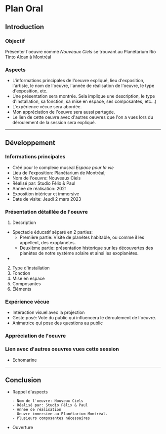 # Plan Oral


## Introduction

### Objectif

Présenter l'oeuvre nommé *Nouveaux Ciels* se trouvant au Planétarium Rio Tinto Alcan à Montréal

### Aspects 
- L'informations principales de l'oeuvre expliqué, lieu d'exposition, l'artiste, le nom de l'oeuvre, l'année de réalisation de l'oeuvre, le type d'exposition, etc.
- Une présentation sera montrée. Sela implique une description, le type d'installation, sa fonction, sa mise en espace, ses composantes, etc...)
- L'expérience vécue sera abordée.
- Mon appréciation de l'oeuvre sera aussi partagée.
- Le lien de cette oeuvre avec d'autres oeuvres que l'on a vues lors du déroulement de la session sera expliqué.

---

## Développement

### Informations principales
- Créé pour le complexe muséal *Espace pour la vie*
- Lieu de l'exposition: Planétarium de Montréal;
- Nom de l'oeuvre: Nouveaux Ciels
- Réalisé par: Studio Félix & Paul
- Année de réalisation: 2021
- Exposition intérieur et immersive
- Date de visite: Jeudi 2 mars 2023


### Présentation détaillée de l'oeuvre 
<!-- Chaque aspects du développement ci-dessous sont listés en ordre. -->
1. Description
  - Spectacle éducatif séparé en 2 parties: 
    - Première partie: Visite de planètes habitable, ou comme il les appellent, des exoplanètes.
    - Deuxième partie: présentation historique sur les découvertes des planètes de notre système solaire et ainsi les exoplanètes.
  -

2. Type d'installation
3. Fonction
4. Mise en espace
5. Composantes
6. Éléments


### Expérience vécue

 - Intéraction visuel avec la projection
 - Geste posé: Vote du public qui influencera le déroulement de l'oeuvre.
 - Animatrice qui pose des questions au public

### Appréciation de l'oeuvre

### Lien avec d'autres oeuvres vues cette session
- Echomarine

---

## Conclusion
<!-- Chaque aspects de la conclusion ci-dessous sont listés en ordre. -->
- Rappel d'aspects

      - Nom de l'oeuvre: Nouveux Ciels
      - Réalisé par: Studio Félix & Paul
      - Année de réalisation
      - Oeuvre immersive au Planétarium Montréal.
      - Plusieurs composantes nécessaires

- Ouverture
  
      
